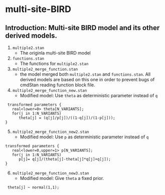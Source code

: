 # multi-site-BIRD
## Introduction: Multi-site BIRD model and its other derived models.
1. `multiple2.stan` 
    - The originla multi-site BIRD model 
2. `functions.stan` 
    - The functions for `multiple2.stan`
3. `multiple2_merge_function.stan`
    - the model merged both `multiple2.stan` and `functions.stan`. All derived models are based on this one in order to prevent bugs of cmdStan reading function block file. 
4. `multiple2_merge_function_new.stan`
    - Modified model: Use `theta` as deterministic parameter instead of `q`
```
 transformed parameters {
   real<lower=0> theta[N_VARIANTS];
   for(j in 1:N_VARIANTS)
      theta[j] = (q[j]/p[j])/((1-q[j])/(1-p[j]));
}
```
5. `multiple2_merge_function_new2.stan`
    - Modified model: Use `p` as deterministic parameter instead of `q`
```
transformed parameters { 
   real<lower=0,upper=1> p[N_VARIANTS];
   for(j in 1:N_VARIANTS)
      p[j]= q[j]/(theta[j]-theta[j]*q[j]+q[j]);
}
```
6. `multiple2_merge_function_new3.stan`
    - Modified model: Give `theta` a fixed prior. 
```
 theta[j] ~ normal(1,1);
```
